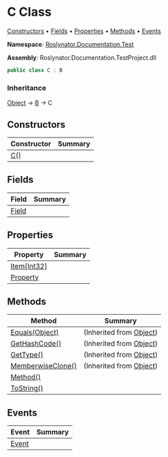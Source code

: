 # C Class

[Constructors](#constructors) &#x2022; [Fields](#fields) &#x2022; [Properties](#properties) &#x2022; [Methods](#methods) &#x2022; [Events](#events)

**Namespace**: [Roslynator.Documentation.Test](../README.md)

**Assembly**: Roslynator\.Documentation\.TestProject\.dll

```csharp
public class C : B
```

### Inheritance

[Object](https://docs.microsoft.com/en-us/dotnet/api/system.object) &#x2192; [B](../B/README.md) &#x2192; C

## Constructors

| Constructor | Summary |
| ----------- | ------- |
| [C()](-ctor/README.md) | |

## Fields

| Field | Summary |
| ----- | ------- |
| [Field](Field/README.md) | |

## Properties

| Property | Summary |
| -------- | ------- |
| [Item\[Int32\]](Item/README.md) | |
| [Property](Property/README.md) | |

## Methods

| Method | Summary |
| ------ | ------- |
| [Equals(Object)](https://docs.microsoft.com/en-us/dotnet/api/system.object.equals) |  \(Inherited from [Object](https://docs.microsoft.com/en-us/dotnet/api/system.object)\) |
| [GetHashCode()](https://docs.microsoft.com/en-us/dotnet/api/system.object.gethashcode) |  \(Inherited from [Object](https://docs.microsoft.com/en-us/dotnet/api/system.object)\) |
| [GetType()](https://docs.microsoft.com/en-us/dotnet/api/system.object.gettype) |  \(Inherited from [Object](https://docs.microsoft.com/en-us/dotnet/api/system.object)\) |
| [MemberwiseClone()](https://docs.microsoft.com/en-us/dotnet/api/system.object.memberwiseclone) |  \(Inherited from [Object](https://docs.microsoft.com/en-us/dotnet/api/system.object)\) |
| [Method()](Method/README.md) | |
| [ToString()](ToString/README.md) | |

## Events

| Event | Summary |
| ----- | ------- |
| [Event](Event/README.md) | |

